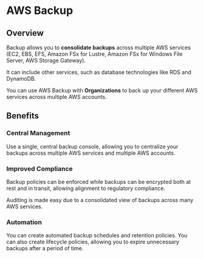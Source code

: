 # AWS Backup

## Overview

Backup allows you to **consolidate backups** across multiple AWS services (EC2, EBS, EFS, Amazon FSx for Lustre, Amazon FSx for Windows File Server, AWS Storage Gateway).

It can include other services, such as database technologies like RDS and DynamoDB.

You can use AWS Backup with **Organizations** to back up your different AWS services across multiple AWS accounts.


## Benefits

### Central Management

Use a single, central backup console, allowing you to centralize your backups across multiple AWS services and multiple AWS accounts.

### Improved Compliance

Backup policies can be enforced while backups can be encrypted both at rest and in transit, allowing alignment to regulatory compliance.

Auditing is made easy due to a consolidated view of backups across many AWS services.

### Automation

You can create automated backup schedules and retention policies. You can also create lifecycle policies, allowing you to expire unnecessary backups after a period of time.
